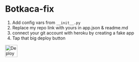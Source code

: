 # Botkaca-fix

1) Add config vars from `__init__.py`
2) Replace my repo link with yours in app.json & readme.md 
3) connect your git account with heroku by creating a fake app
4) Tap that big deploy button

[<img src="https://www.herokucdn.com/deploy/button.svg" alt="Deploy to Heroku" height="40"/>](https://heroku.com/deploy?template=https://github.com/mr-wh1tehat/botkaca-fix "Heroku")
